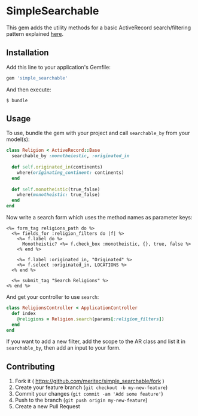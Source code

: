 # SimpleSearchable

This gem adds the utility methods for a basic ActiveRecord search/filtering pattern explained [here](http://www.wordofmike.net/j/easy-active-record-search-pattern).

## Installation

Add this line to your application's Gemfile:

```ruby
gem 'simple_searchable'
```

And then execute:

    $ bundle

## Usage

To use, bundle the gem with your project and call `searchable_by` from your model(s):

```ruby
class Religion < ActiveRecord::Base
  searchable_by :monotheiestic, :originated_in
  
  def self.originated_in(continents)
    where(originating_continent: continents)
  end
  
  def self.monotheistic(true_false)
    where(monotheistic: true_false)
  end
end
```

Now write a search form which uses the method names as parameter keys:

```erb
<%= form_tag religions_path do %>
  <%= fields_for :religion_filters do |f| %>
    <%= f.label do %>
      Monotheistic? <%= f.check_box :monotheistic, {}, true, false %>
    <% end %>
  
    <%= f.label :originated_in, "Originated" %>
    <%= f.select :originated_in, LOCATIONS %>
  <% end %>

  <%= submit_tag "Search Religions" %>
<% end %>
```

And get your controller to use `search`:

```ruby
class ReligionsController < ApplicationController
  def index
    @religions = Religion.search(params[:religion_filters])
  end
end
```

If you want to add a new filter, add the scope to the AR class and list it in `searchable_by`, then add an input to your form.

## Contributing

1. Fork it ( https://github.com/meritec/simple_searchable/fork )
2. Create your feature branch (`git checkout -b my-new-feature`)
3. Commit your changes (`git commit -am 'Add some feature'`)
4. Push to the branch (`git push origin my-new-feature`)
5. Create a new Pull Request
